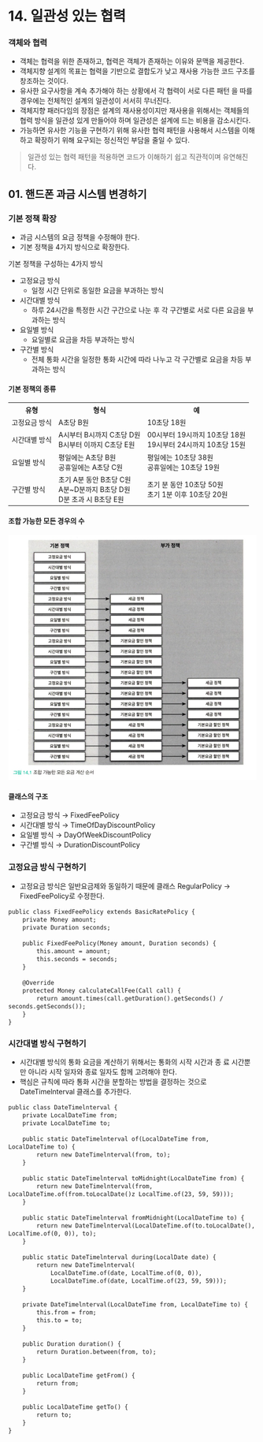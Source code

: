 # 14. 일관성 있는 협력
### 객체와 협력
* 객체는 협력을 위한 존재하고, 협력은 객체가 존재하는 이유와 문맥을 제공한다.
* 객체지향 설계의 목표는 협력을 기반으로 결합도가 낮고 재사용 가능한 코드 구조를 창조하는 것이다.
* 유사한 요구사항을 계속 추가해야 하는 상황에서 각 협력이 서로 다른 패턴 을 따를 경우에는 전체적인 설계의 일관성이 서서히 무너진다.
* 객체지향 패러다임의 장점은 설계의 재사용성이지만 재사용을 위해서는 객체들의 협력 방식을 일관성 있게 만들어야 하며 일관성은 설계에 드는 비용을 감소시킨다.
* 가능하면 유사한 기능을 구현하기 위해 유사한 협력 패턴을 사용해서 시스템을 이해하고 확장하기 위해 요구되는 정신적인 부담을 줄일 수 있다.

> 일관성 있는 협력 패턴을 적용하면 코드가 이해하기 쉽고 직관적이며 유연해진다.

## 01. 핸드폰 과금 시스템 변경하기
### 기본 정책 확장
* 과금 시스템의 요금 정책을 수정해야 한다.
* 기본 정책을 4가지 방식으로 확장한다.

기본 정책을 구성하는 4가지 방식
* 고정요금 방식
  * 일정 시간 단위로 동일한 요금을 부과하는 방식
* 시간대별 방식
  * 하루 24시간을 특정한 시간 구간으로 나눈 후 각 구간별로 서로 다른 요금을 부과하는 방식
* 요일별 방식
  * 요일별로 요금을 차등 부과하는 방식
* 구간별 방식
  * 전체 통화 시간을 일정한 통화 시간에 따라 나누고 각 구간별로 요금을 차등 부과하는 방식

#### 기본 정책의 종류
<table>
    <tr>
        <th>유형</th>
        <th>형식</th>
        <th>예</th>
    </tr>
    <tr>
        <td>고정요금 방식</td>
        <td>A초당 B원</td>
        <td>10초당 18원</td>
    </tr>
    <tr>
        <td>시간대별 방식</td>
        <td>A시부터 B시까지 C초당 D원<br>B시부터 이까지 C초당 E원</td>
        <td>00시부터 19시까지 10초당 18원<br>19시부터 24시까지 10초당 15원</td>
    </tr>
    <tr>
        <td>요일별 방식</td>
        <td>평일에는 A초당 B원<br>공휴일에는 A초당 C원</td>
        <td>평일에는 10초당 38원<br>공휴일에는 10초당 19원</td>
    </tr>
    <tr>
        <td>구간별 방식</td>
        <td>초기 A분 동안 B초당 C원<br>A분~D분까지 B초당 D원<br>D분 초과 시 B초당 E원</td>
        <td>초기 분 동안 10초당 50원<br>초기 1분 이후 10초당 20원</td>
    </tr>
</table>

#### 조합 가능한 모든 경우의 수
<img src="./image/그림%2014.1.png">


#### 클래스의 구조
* 고정요금 방식 → FixedFeePolicy
* 시간대별 방식 → TimeOfDayDiscountPolicy
* 요일별 방식 → DayOfWeekDiscountPolicy
* 구간별 방식 → DurationDiscountPolicy

### 고정요금 방식 구현하기
* 고정요금 방식은 일반요금제와 동일하기 때문에 클래스 RegularPolicy → FixedFeePolicy로 수정한다.
```
public class FixedFeePolicy extends BasicRatePolicy {       
    private Money amount;
    private Duration seconds;

    public FixedFeePolicy(Money amount, Duration seconds) { 
        this.amount = amount;
        this.seconds = seconds;
    }

    @Override
    protected Money calculateCallFee(Call call) {
        return amount.times(call.getDuration().getSeconds() / seconds.getSeconds()); 
    }
}
```

### 시간대별 방식 구현하기
* 시간대별 방식의 통화 요금을 계산하기 위해서는 통화의 시작 시간과 종
료 시간뿐만 아니라 시작 일자와 종료 일자도 함께 고려해야 한다.
* 핵심은 규칙에 따라 통화 시간을 분할하는 방법을 결정하는 것으로 DateTimelnterval 클래스를 추가한다.
```
public class DateTimelnterval { 
    private LocalDateTime from; 
    private LocalDateTime to;

    public static DateTimelnterval of(LocalDateTime from, LocalDateTime to) { 
        return new DateTimelnterval(from, to);
    }

    public static DateTimelnterval toMidnight(LocalDateTime from) { 
        return new DateTimelnterval(from, LocalDateTime.of(from.toLocalDate()z LocalTime.of(23, 59, 59)));
    }

    public static DateTimelnterval fromMidnight(LocalDateTime to) { 
        return new DateTimelnterval(LocalDateTime.of(to.toLocalDate(), LocalTime.of(0, 0)), to); 
    }

    public static DateTimelnterval during(LocalDate date) {     
        return new DateTimelnterval(
            LocalDateTime.of(date, LocalTime.of(0, 0)), 
            LocalDateTime.of(date, LocalTime.of(23, 59, 59)));
    }

    private DateTimelnterval(LocalDateTime from, LocalDateTime to) { 
        this.from = from;
        this.to = to;
    }

    public Duration duration() {
        return Duration.between(from, to);
    }
    
    public LocalDateTime getFrom() { 
        return from;
    }

    public LocalDateTime getTo() { 
        return to;
    } 
}
```